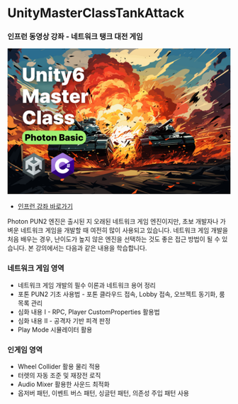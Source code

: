 # UnityMasterClassTankAttack

### 인프런 동영상 강좌 - 네트워크 탱크 대전 게임

[![](Resources/PhotonPUN_v2.png)](https://inf.run/DbAJS)

- [인프런 강좌 바로가기](https://inf.run/DbAJS)

Photon PUN2 엔진은 출시된 지 오래된 네트워크 게임 엔진이지만, 초보 개발자나 가벼운 네트워크 게임을 개발할 때 여전히 많이 사용되고 있습니다. 네트워크 게임 개발을 처음 배우는 경우, 난이도가 높지 않은 엔진을 선택하는 것도 좋은 접근 방법이 될 수 있습니다. 본 강의에서는 다음과 같은 내용을 학습합니다.

### 네트워크 게임 영역
- 네트워크 게임 개발의 필수 이론과 네트워크 용어 정리
- 포톤 PUN2 기초 사용법 - 포톤 클라우드 접속, Lobby 접속, 오브젝트 동기화, 룸 목록 관리
- 심화 내용 I - RPC, Player CustomProperties 활용법
- 심화 내용 II - 공격자 기반 피격 판정
- Play Mode 시뮬레이터 활용

### 인게임 영역
- Wheel Collider 활용 물리 적용
- 터렛의 자동 조준 및 재장전 로직
- Audio Mixer 활용한 사운드 최적화
- 옵저버 패턴, 이벤트 버스 패턴, 싱글턴 패턴, 의존성 주입 패턴 사용
